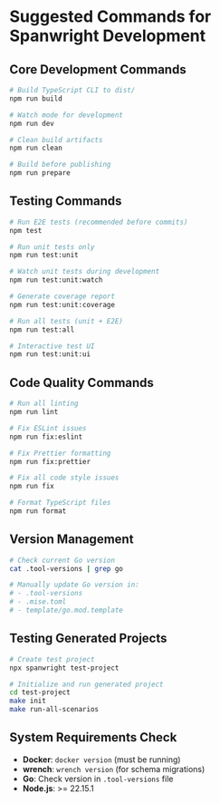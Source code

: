 # Suggested Commands for Spanwright Development

## Core Development Commands
```bash
# Build TypeScript CLI to dist/
npm run build

# Watch mode for development
npm run dev

# Clean build artifacts
npm run clean

# Build before publishing
npm run prepare
```

## Testing Commands
```bash
# Run E2E tests (recommended before commits)
npm test

# Run unit tests only
npm run test:unit

# Watch unit tests during development
npm run test:unit:watch

# Generate coverage report
npm run test:unit:coverage

# Run all tests (unit + E2E)
npm run test:all

# Interactive test UI
npm run test:unit:ui
```

## Code Quality Commands
```bash
# Run all linting
npm run lint

# Fix ESLint issues
npm run fix:eslint

# Fix Prettier formatting
npm run fix:prettier

# Fix all code style issues
npm run fix

# Format TypeScript files
npm run format
```

## Version Management
```bash
# Check current Go version
cat .tool-versions | grep go

# Manually update Go version in:
# - .tool-versions
# - .mise.toml 
# - template/go.mod.template
```

## Testing Generated Projects
```bash
# Create test project
npx spanwright test-project

# Initialize and run generated project
cd test-project
make init
make run-all-scenarios
```

## System Requirements Check
- **Docker**: `docker version` (must be running)
- **wrench**: `wrench version` (for schema migrations)  
- **Go**: Check version in `.tool-versions` file
- **Node.js**: >= 22.15.1